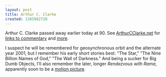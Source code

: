 ```yaml
---
layout: post
title: Arthur C. Clarke
created: 1205982720
---
```

Arthur C. Clarke passed away earlier today at 90.  See [ArthurCClarke.net](http://www.arthurcclarke.net/) for [links to commentary](http://www.arthurcclarke.net/?scifi=8) and [more](http://www.arthurcclarke.net/?scifi=4).  

I suspect he will be remembered for geosynchronous orbit and the alternate year 2001, but I remember his early short stories best:  "The Star," "The Nine Billion Names of God," "The Wall of Darkness."  And being a sucker for Big Dumb Objects, I'll also remember the later, longer *Rendezvous with Rama*, apparently soon to be a [motion picture](http://www.imdb.com/title/tt0134933/).
